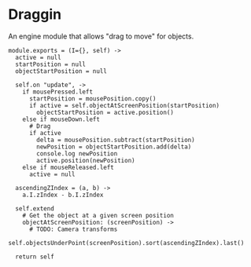Draggin
=======

An engine module that allows "drag to move" for objects.

    module.exports = (I={}, self) ->
      active = null
      startPosition = null
      objectStartPosition = null

      self.on "update", ->
        if mousePressed.left
          startPosition = mousePosition.copy()
          if active = self.objectAtScreenPosition(startPosition)
            objectStartPosition = active.position()
        else if mouseDown.left
          # Drag
          if active
            delta = mousePosition.subtract(startPosition)
            newPosition = objectStartPosition.add(delta)
            console.log newPosition
            active.position(newPosition)
        else if mouseReleased.left
          active = null

      ascendingZIndex = (a, b) ->
        a.I.zIndex - b.I.zIndex

      self.extend
        # Get the object at a given screen position
        objectAtScreenPosition: (screenPosition) ->
          # TODO: Camera transforms
          self.objectsUnderPoint(screenPosition).sort(ascendingZIndex).last()

      return self
